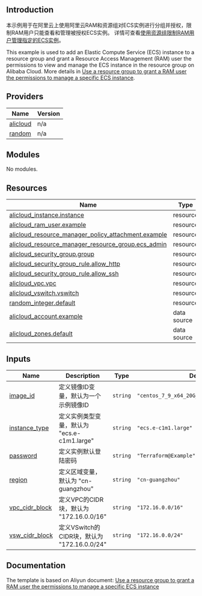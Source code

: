 ## Introduction

<!-- DOCS_DESCRIPTION_CN -->
本示例用于在阿里云上使用阿里云RAM和资源组对ECS实例进行分组并授权，限制RAM用户只能查看和管理被授权ECS实例。
详情可查看[使用资源组限制RAM用户管理指定的ECS实例](https://help.aliyun.com/document_detail/306216.html)。
<!-- DOCS_DESCRIPTION_CN -->

<!-- DOCS_DESCRIPTION_EN -->
This example is used to add an Elastic Compute Service (ECS) instance to a resource group and grant a Resource Access Management (RAM) user the permissions to view and manage the ECS instance in the resource group on Alibaba Cloud.
More details in [Use a resource group to grant a RAM user the permissions to manage a specific ECS instance](https://help.aliyun.com/document_detail/306216.html).
<!-- DOCS_DESCRIPTION_EN -->

<!-- BEGIN_TF_DOCS -->
## Providers

| Name | Version |
|------|---------|
| <a name="provider_alicloud"></a> [alicloud](#provider\_alicloud) | n/a |
| <a name="provider_random"></a> [random](#provider\_random) | n/a |

## Modules

No modules.

## Resources

| Name | Type |
|------|------|
| [alicloud_instance.instance](https://registry.terraform.io/providers/aliyun/alicloud/latest/docs/resources/instance) | resource |
| [alicloud_ram_user.example](https://registry.terraform.io/providers/aliyun/alicloud/latest/docs/resources/ram_user) | resource |
| [alicloud_resource_manager_policy_attachment.example](https://registry.terraform.io/providers/aliyun/alicloud/latest/docs/resources/resource_manager_policy_attachment) | resource |
| [alicloud_resource_manager_resource_group.ecs_admin](https://registry.terraform.io/providers/aliyun/alicloud/latest/docs/resources/resource_manager_resource_group) | resource |
| [alicloud_security_group.group](https://registry.terraform.io/providers/aliyun/alicloud/latest/docs/resources/security_group) | resource |
| [alicloud_security_group_rule.allow_http](https://registry.terraform.io/providers/aliyun/alicloud/latest/docs/resources/security_group_rule) | resource |
| [alicloud_security_group_rule.allow_ssh](https://registry.terraform.io/providers/aliyun/alicloud/latest/docs/resources/security_group_rule) | resource |
| [alicloud_vpc.vpc](https://registry.terraform.io/providers/aliyun/alicloud/latest/docs/resources/vpc) | resource |
| [alicloud_vswitch.vswitch](https://registry.terraform.io/providers/aliyun/alicloud/latest/docs/resources/vswitch) | resource |
| [random_integer.default](https://registry.terraform.io/providers/hashicorp/random/latest/docs/resources/integer) | resource |
| [alicloud_account.example](https://registry.terraform.io/providers/aliyun/alicloud/latest/docs/data-sources/account) | data source |
| [alicloud_zones.default](https://registry.terraform.io/providers/aliyun/alicloud/latest/docs/data-sources/zones) | data source |

## Inputs

| Name | Description | Type | Default | Required |
|------|-------------|------|---------|:--------:|
| <a name="input_image_id"></a> [image\_id](#input\_image\_id) | 定义镜像ID变量，默认为一个示例镜像ID | `string` | `"centos_7_9_x64_20G_alibase_20240628.vhd"` | no |
| <a name="input_instance_type"></a> [instance\_type](#input\_instance\_type) | 定义实例类型变量，默认为 "ecs.e-c1m1.large" | `string` | `"ecs.e-c1m1.large"` | no |
| <a name="input_password"></a> [password](#input\_password) | 定义实例默认登陆密码 | `string` | `"Terraform@Example"` | no |
| <a name="input_region"></a> [region](#input\_region) | 定义区域变量，默认为 "cn-guangzhou" | `string` | `"cn-guangzhou"` | no |
| <a name="input_vpc_cidr_block"></a> [vpc\_cidr\_block](#input\_vpc\_cidr\_block) | 定义VPC的CIDR块，默认为 "172.16.0.0/16" | `string` | `"172.16.0.0/16"` | no |
| <a name="input_vsw_cidr_block"></a> [vsw\_cidr\_block](#input\_vsw\_cidr\_block) | 定义VSwitch的CIDR块，默认为 "172.16.0.0/24" | `string` | `"172.16.0.0/24"` | no |
<!-- END_TF_DOCS -->

## Documentation
<!-- docs-link --> 

The template is based on Aliyun document: [Use a resource group to grant a RAM user the permissions to manage a specific ECS instance](https://help.aliyun.com/document_detail/306216.html) 

<!-- docs-link --> 